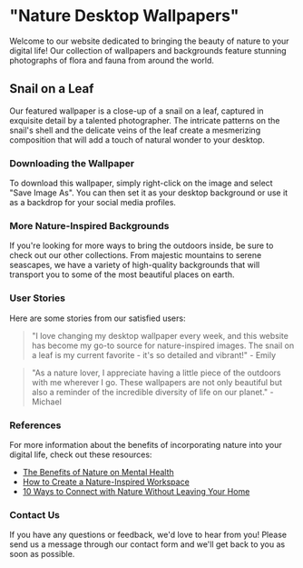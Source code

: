 <!--font:Open Sans-->

# "Nature Desktop Wallpapers"

Welcome to our website dedicated to bringing the beauty of nature to your digital life! Our collection of wallpapers and backgrounds feature stunning photographs of flora and fauna from around the world. 

## Snail on a Leaf

Our featured wallpaper is a close-up of a snail on a leaf, captured in exquisite detail by a talented photographer. The intricate patterns on the snail's shell and the delicate veins of the leaf create a mesmerizing composition that will add a touch of natural wonder to your desktop.

### Downloading the Wallpaper

To download this wallpaper, simply right-click on the image and select "Save Image As". You can then set it as your desktop background or use it as a backdrop for your social media profiles.

### More Nature-Inspired Backgrounds

If you're looking for more ways to bring the outdoors inside, be sure to check out our other collections. From majestic mountains to serene seascapes, we have a variety of high-quality backgrounds that will transport you to some of the most beautiful places on earth.

### User Stories

Here are some stories from our satisfied users:

> "I love changing my desktop wallpaper every week, and this website has become my go-to source for nature-inspired images. The snail on a leaf is my current favorite - it's so detailed and vibrant!" - Emily

> "As a nature lover, I appreciate having a little piece of the outdoors with me wherever I go. These wallpapers are not only beautiful but also a reminder of the incredible diversity of life on our planet." - Michael

### References

For more information about the benefits of incorporating nature into your digital life, check out these resources:

- [The Benefits of Nature on Mental Health](#)
- [How to Create a Nature-Inspired Workspace](#)
- [10 Ways to Connect with Nature Without Leaving Your Home](#)

### Contact Us

If you have any questions or feedback, we'd love to hear from you! Please send us a message through our contact form and we'll get back to you as soon as possible.

<!--

Write me content for website with wallpaper which alt text is:

"A close-up of a snail on a leaf"

The name/title of the page should not be 1:1 copy of the alt text but rather a real content of the website which is using this wallpaper.

- Use markdown format 
- Start with heading
- Heading should be short and concise
- The content should look like a real website 
- The website should not be about the wallpaper, wallpaper is just a related background
- Heading should be contain work "wallpaper" or "background"
- Include real sections like references, contact, user stories, etc. use things relevant to the page purpose.
- Feel free to use structure like headings, bullets, numbering, blockquotes, paragraphs, horizontal lines, etc.
- You can use formatting like bold or _italic_
- You can include UTF-8 emojis
- Links should be only #hash anchors (and you can refer to the document itself)
- Do not include images


---


# Nature-Inspired Backgrounds for Your Desktop

Welcome to our website dedicated to bringing the beauty of nature to your digital life! Our collection of wallpapers and backgrounds feature stunning photographs of flora and fauna from around the world. 

## Snail on a Leaf

Our featured wallpaper is a close-up of a snail on a leaf, captured in exquisite detail by a talented photographer. The intricate patterns on the snail's shell and the delicate veins of the leaf create a mesmerizing composition that will add a touch of natural wonder to your desktop.

### How to Download

To download this wallpaper, simply right-click on the image and select "Save Image As". You can then set it as your desktop background or use it as a backdrop for your social media profiles.

### More Nature-Inspired Backgrounds

If you're looking for more ways to bring the outdoors inside, be sure to check out our other collections. From majestic mountains to serene seascapes, we have a variety of high-quality backgrounds that will transport you to some of the most beautiful places on earth.

### User Stories

Here are some stories from our satisfied users:

> "I love changing my desktop background every week, and this website has become my go-to source for nature-inspired images. The snail on a leaf is my current favorite - it's so detailed and vibrant!" - Emily

> "As a nature lover, I appreciate having a little piece of the outdoors with me wherever I go. These wallpapers are not only beautiful but also a reminder of the incredible diversity of life on our planet." - Michael

### References

For more information about the benefits of incorporating nature into your digital life, check out these resources:

- [The Benefits of Nature on Mental Health](#)
- [How to Create a Nature-Inspired Workspace](#)
- [10 Ways to Connect with Nature Without Leaving Your Home](#)

### Contact Us

If you have any questions or feedback, we'd love to hear from you! Please send us a message through our contact form and we'll get back to you as soon as possible.


---


Heading is too long, rewrite whole content.


---


# Nature-Inspired Desktop Backgrounds

Welcome to our website dedicated to bringing the beauty of nature to your digital life! Our collection of wallpapers and backgrounds feature stunning photographs of flora and fauna from around the world. 

## Snail on a Leaf

Our featured wallpaper is a close-up of a snail on a leaf, captured in exquisite detail by a talented photographer. The intricate patterns on the snail's shell and the delicate veins of the leaf create a mesmerizing composition that will add a touch of natural wonder to your desktop.

### Downloading the Wallpaper

To download this wallpaper, simply right-click on the image and select "Save Image As". You can then set it as your desktop background or use it as a backdrop for your social media profiles.

### More Nature-Inspired Backgrounds

If you're looking for more ways to bring the outdoors inside, be sure to check out our other collections. From majestic mountains to serene seascapes, we have a variety of high-quality backgrounds that will transport you to some of the most beautiful places on earth.

### User Stories

Here are some stories from our satisfied users:

> "I love changing my desktop background every week, and this website has become my go-to source for nature-inspired images. The snail on a leaf is my current favorite - it's so detailed and vibrant!" - Emily

> "As a nature lover, I appreciate having a little piece of the outdoors with me wherever I go. These wallpapers are not only beautiful but also a reminder of the incredible diversity of life on our planet." - Michael

### References

For more information about the benefits of incorporating nature into your digital life, check out these resources:

- [The Benefits of Nature on Mental Health](#)
- [How to Create a Nature-Inspired Workspace](#)
- [10 Ways to Connect with Nature Without Leaving Your Home](#)

### Contact Us

If you have any questions or feedback, we'd love to hear from you! Please send us a message through our contact form and we'll get back to you as soon as possible.


---


Heading is too long, rewrite whole content.


---


# Natural Beauty for Your Desktop

Welcome to our website dedicated to bringing the beauty of nature to your digital life! Our collection of wallpapers and backgrounds feature stunning photographs of flora and fauna from around the world. 

## Snail on a Leaf

Our featured wallpaper is a close-up of a snail on a leaf, captured in exquisite detail by a talented photographer. The intricate patterns on the snail's shell and the delicate veins of the leaf create a mesmerizing composition that will add a touch of natural wonder to your desktop.

### Downloading the Wallpaper

To download this wallpaper, simply right-click on the image and select "Save Image As". You can then set it as your desktop background or use it as a backdrop for your social media profiles.

### More Nature-Inspired Backgrounds

If you're looking for more ways to bring the outdoors inside, be sure to check out our other collections. From majestic mountains to serene seascapes, we have a variety of high-quality backgrounds that will transport you to some of the most beautiful places on earth.

### User Stories

Here are some stories from our satisfied users:

> "I love changing my desktop background every week, and this website has become my go-to source for nature-inspired images. The snail on a leaf is my current favorite - it's so detailed and vibrant!" - Emily

> "As a nature lover, I appreciate having a little piece of the outdoors with me wherever I go. These wallpapers are not only beautiful but also a reminder of the incredible diversity of life on our planet." - Michael

### References

For more information about the benefits of incorporating nature into your digital life, check out these resources:

- [The Benefits of Nature on Mental Health](#)
- [How to Create a Nature-Inspired Workspace](#)
- [10 Ways to Connect with Nature Without Leaving Your Home](#)

### Contact Us

If you have any questions or feedback, we'd love to hear from you! Please send us a message through our contact form and we'll get back to you as soon as possible.


---


Heading is too long, rewrite whole content.


---


# Nature-Inspired Desktop Wallpapers

Welcome to our website dedicated to bringing the beauty of nature to your digital life! Our collection of wallpapers and backgrounds feature stunning photographs of flora and fauna from around the world. 

## Snail on a Leaf

Our featured wallpaper is a close-up of a snail on a leaf, captured in exquisite detail by a talented photographer. The intricate patterns on the snail's shell and the delicate veins of the leaf create a mesmerizing composition that will add a touch of natural wonder to your desktop.

### Downloading the Wallpaper

To download this wallpaper, simply right-click on the image and select "Save Image As". You can then set it as your desktop background or use it as a backdrop for your social media profiles.

### More Nature-Inspired Backgrounds

If you're looking for more ways to bring the outdoors inside, be sure to check out our other collections. From majestic mountains to serene seascapes, we have a variety of high-quality backgrounds that will transport you to some of the most beautiful places on earth.

### User Stories

Here are some stories from our satisfied users:

> "I love changing my desktop wallpaper every week, and this website has become my go-to source for nature-inspired images. The snail on a leaf is my current favorite - it's so detailed and vibrant!" - Emily

> "As a nature lover, I appreciate having a little piece of the outdoors with me wherever I go. These wallpapers are not only beautiful but also a reminder of the incredible diversity of life on our planet." - Michael

### References

For more information about the benefits of incorporating nature into your digital life, check out these resources:

- [The Benefits of Nature on Mental Health](#)
- [How to Create a Nature-Inspired Workspace](#)
- [10 Ways to Connect with Nature Without Leaving Your Home](#)

### Contact Us

If you have any questions or feedback, we'd love to hear from you! Please send us a message through our contact form and we'll get back to you as soon as possible.


---


Write me a Google font which is best fitting for the website.

Pick from the list:
- Poppins
- Montserrat
- Lato
- Great Vibes
- Dancing Script
- Open Sans
- Exo 2
- Alegreya
- Inter
- Raleway
- Playfair Display
- Roboto
- IBM Plex Sans
- Lobster
- Barlow Condensed
- Futura
- Orbitron


Write just the font name nothing else.


---


Open Sans

-->
